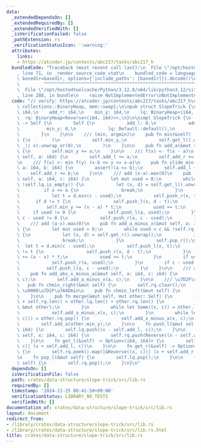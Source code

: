 ```yaml
---
data:
  _extendedDependsOn: []
  _extendedRequiredBy: []
  _extendedVerifiedWith: []
  _isVerificationFailed: false
  _pathExtension: rs
  _verificationStatusIcon: ':warning:'
  attributes:
    links:
    - https://atcoder.jp/contests/abc217/tasks/abc217_h
  bundledCode: "Traceback (most recent call last):\n  File \"/opt/hostedtoolcache/Python/3.12.8/x64/lib/python3.12/site-packages/onlinejudge_verify/documentation/build.py\"\
    , line 71, in _render_source_code_stat\n    bundled_code = language.bundle(stat.path,\
    \ basedir=basedir, options={'include_paths': [basedir]}).decode()\n          \
    \         ^^^^^^^^^^^^^^^^^^^^^^^^^^^^^^^^^^^^^^^^^^^^^^^^^^^^^^^^^^^^^^^^^^^^^^^^^^^^^^^^^\n\
    \  File \"/opt/hostedtoolcache/Python/3.12.8/x64/lib/python3.12/site-packages/onlinejudge_verify/languages/rust.py\"\
    , line 288, in bundle\n    raise NotImplementedError\nNotImplementedError\n"
  code: "// verify: https://atcoder.jp/contests/abc217/tasks/abc217_h\n\nuse std::{cmp::Reverse,\
    \ collections::BinaryHeap, mem::swap};\n\npub struct SlopeTrick {\n    add_l:\
    \ i64,\n    add_r: i64,\n    min_y: i64,\n    lq: BinaryHeap<(i64, i64)>,\n  \
    \  rq: BinaryHeap<Reverse<(i64, i64)>>,\n}\n\nimpl SlopeTrick {\n    pub fn new()\
    \ -> Self {\n        Self {\n            add_l: 0,\n            add_r: 0,\n  \
    \          min_y: 0,\n            lq: Default::default(),\n            rq: Default::default(),\n\
    \        }\n    }\n\n    /// (min, argmin)\n    pub fn min(&self) -> (i64, i64)\
    \ {\n        (\n            self.min_y,\n            self.get_l().or(self.get_r()).map(|(x,\
    \ _)| x).unwrap_or(0),\n        )\n    }\n\n    pub fn add_a(&mut self, a: i64)\
    \ {\n        self.min_y += a;\n    }\n\n    /// f(x) <- f(x - a)\n    pub fn shift(&mut\
    \ self, a: i64) {\n        self.add_l += a;\n        self.add_r += a;\n    }\n\
    \n    /// f(x) <- min f(y) (x-b <= y <= x-a)\n    pub fn slide_min(&mut self,\
    \ a: i64, b: i64) {\n        assert!(a <= b);\n        self.add_l += a;\n    \
    \    self.add_r += b;\n    }\n\n    /// add (x-a).max(0)\n    pub fn add_x_minus_a(&mut\
    \ self, a: i64, c: i64) {\n        let mut used = 0;\n        while used < c &&\
    \ !self.lq.is_empty() {\n            let (x, d) = self.get_l().unwrap();\n   \
    \         if x <= a {\n                break;\n            }\n            self.pop_l();\n\
    \            let t = d.min(c - used);\n            self.push_r(x, t);\n      \
    \      if d != t {\n                self.push_l(x, d - t);\n            }\n  \
    \          self.min_y += (x - a) * t;\n            used += t;\n        }\n   \
    \     if used != 0 {\n            self.push_l(a, used);\n        }\n        if\
    \ c - used != 0 {\n            self.push_r(a, c - used);\n        }\n    }\n\n\
    \    /// add (a-x).max(0)\n    pub fn add_a_minus_x(&mut self, a: i64, c: i64)\
    \ {\n        let mut used = 0;\n        while used < c && !self.rq.is_empty()\
    \ {\n            let (x, d) = self.get_r().unwrap();\n            if x >= a {\n\
    \                break;\n            }\n            self.pop_r();\n          \
    \  let t = d.min(c - used);\n            self.push_l(x, t);\n            if d\
    \ != t {\n                self.push_r(x, d - t);\n            }\n            self.min_y\
    \ += (a - x) * t;\n            used += t;\n        }\n        if used != 0 {\n\
    \            self.push_r(a, used);\n        }\n        if c - used != 0 {\n  \
    \          self.push_l(a, c - used);\n        }\n    }\n\n    /// add |x-a|\n\
    \    pub fn add_abs_x_minus_a(&mut self, a: i64, c: i64) {\n        self.add_x_minus_a(a,\
    \ c);\n        self.add_a_minus_x(a, c);\n    }\n\n    /// \u7D2F\u7A4Dmin\n \
    \   pub fn chmin_right(&mut self) {\n        self.rq.clear();\n    }\n\n    ///\
    \ \u9006\u7D2F\u7A4Dmin\n    pub fn chmin_left(&mut self) {\n        self.lq.clear();\n\
    \    }\n\n    pub fn merge(&mut self, mut other: Self) {\n        if self.lq.len()\
    \ + self.rq.len() < other.lq.len() + other.rq.len() {\n            swap(self,\
    \ &mut other);\n        }\n        while let Some((x, c)) = other.lq.pop() {\n\
    \            self.add_a_minus_x(x, c);\n        }\n        while let Some(Reverse((x,\
    \ c))) = other.rq.pop() {\n            self.add_x_minus_a(x, c);\n        }\n\
    \        self.add_a(other.min_y);\n    }\n\n    fn push_l(&mut self, x: i64, c:\
    \ i64) {\n        self.lq.push((x - self.add_l, c));\n    }\n\n    fn push_r(&mut\
    \ self, x: i64, c: i64) {\n        self.rq.push(Reverse((x - self.add_r, c)));\n\
    \    }\n\n    fn get_l(&self) -> Option<(i64, i64)> {\n        self.lq.peek().map(|&(x,\
    \ c)| (x + self.add_l, c))\n    }\n\n    fn get_r(&self) -> Option<(i64, i64)>\
    \ {\n        self.rq.peek().map(|&Reverse((x, c))| (x + self.add_r, c))\n    }\n\
    \n    fn pop_l(&mut self) {\n        self.lq.pop();\n    }\n\n    fn pop_r(&mut\
    \ self) {\n        self.rq.pop();\n    }\n}\n"
  dependsOn: []
  isVerificationFile: false
  path: crates/data-structure/slope-trick/src/lib.rs
  requiredBy: []
  timestamp: '2024-11-25 08:41:50+09:00'
  verificationStatus: LIBRARY_NO_TESTS
  verifiedWith: []
documentation_of: crates/data-structure/slope-trick/src/lib.rs
layout: document
redirect_from:
- /library/crates/data-structure/slope-trick/src/lib.rs
- /library/crates/data-structure/slope-trick/src/lib.rs.html
title: crates/data-structure/slope-trick/src/lib.rs
---
```

